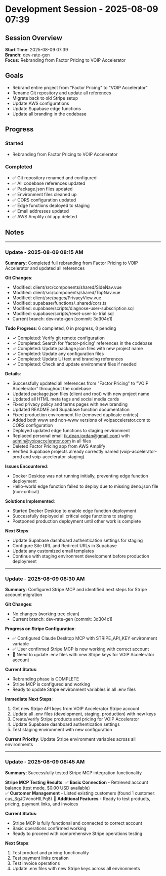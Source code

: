 # Development Session - 2025-08-09 07:39

## Session Overview
**Start Time:** 2025-08-09 07:39  
**Branch:** dev-rate-gen  
**Focus:** Rebranding from Factor Pricing to VOIP Accelerator

## Goals
- Rebrand entire project from "Factor Pricing" to "VOIP Accelerator"
- Rename Git repository and update all references
- Migrate back to old Stripe setup  
- Update AWS configurations
- Update Supabase edge functions
- Update all branding in the codebase

## Progress

### Started
- Rebranding from Factor Pricing to VOIP Accelerator

### Completed
- ✅ Git repository renamed and configured
- ✅ All codebase references updated
- ✅ Package.json files updated
- ✅ Environment files cleaned up
- ✅ CORS configuration updated
- ✅ Edge functions deployed to staging
- ✅ Email addresses updated
- ✅ AWS Amplify old app deleted

## Notes

---

### Update - 2025-08-09 08:15 AM

**Summary**: Completed full rebranding from Factor Pricing to VOIP Accelerator and updated all references

**Git Changes**:
- Modified: client/src/components/shared/SideNav.vue
- Modified: client/src/components/shared/TopNav.vue  
- Modified: client/src/pages/PrivacyView.vue
- Modified: supabase/functions/_shared/cors.ts
- Modified: supabase/scripts/diagnose-user-subscription.sql
- Modified: supabase/scripts/reset-user-to-trial.sql
- Current branch: dev-rate-gen (commit: 3d304c1)

**Todo Progress**: 6 completed, 0 in progress, 0 pending
- ✓ Completed: Verify git remote configuration
- ✓ Completed: Search for 'factor-pricing' references in the codebase
- ✓ Completed: Update package.json files with new project name
- ✓ Completed: Update any configuration files
- ✓ Completed: Update UI text and branding references
- ✓ Completed: Check and update environment files if needed

**Details**: 
- Successfully updated all references from "Factor Pricing" to "VOIP Accelerator" throughout the codebase
- Updated package.json files (client and root) with new project name
- Updated all HTML meta tags and social media cards
- Fixed privacy policy and terms pages with new branding
- Updated README and Supabase function documentation
- Fixed production environment file (removed duplicate entries)
- Added both www and non-www versions of voipaccelerator.com to CORS configuration
- Deployed updated edge functions to staging environment
- Replaced personal email (k.dean.jordan@gmail.com) with admin@voipaccelerator.com in all files
- Deleted Factor Pricing app from AWS Amplify
- Verified Supabase projects already correctly named (voip-accelerator-prod and voip-accelerator-staging)

**Issues Encountered**:
- Docker Desktop was not running initially, preventing edge function deployment
- Hello-world edge function failed to deploy due to missing deno.json file (non-critical)

**Solutions Implemented**:
- Started Docker Desktop to enable edge function deployment
- Successfully deployed all critical edge functions to staging
- Postponed production deployment until other work is complete

**Next Steps**:
- Update Supabase dashboard authentication settings for staging
- Configure Site URL and Redirect URLs in Supabase
- Update any customized email templates
- Continue with staging environment development before production deployment

---

### Update - 2025-08-09 08:30 AM

**Summary**: Configured Stripe MCP and identified next steps for Stripe account migration

**Git Changes**:
- No changes (working tree clean)
- Current branch: dev-rate-gen (commit: 3d304c1)

**Progress on Stripe Configuration**:
- ✅ Configured Claude Desktop MCP with STRIPE_API_KEY environment variable
- ✅ User confirmed Stripe MCP is now working with correct account
- 🔄 Need to update .env files with new Stripe keys for VOIP Accelerator account

**Current Status**: 
- Rebranding phase is COMPLETE
- Stripe MCP is configured and working
- Ready to update Stripe environment variables in all .env files

**Immediate Next Steps**:
1. Get new Stripe API keys from VOIP Accelerator Stripe account
2. Update all .env files (development, staging, production) with new keys
3. Create/verify Stripe products and pricing for VOIP Accelerator
4. Update Supabase dashboard authentication settings
5. Test staging environment with new configuration

**Current Priority**: Update Stripe environment variables across all environments

---

### Update - 2025-08-09 08:45 AM

**Summary**: Successfully tested Stripe MCP integration functionality

**Stripe MCP Testing Results**:
✅ **Basic Connection** - Retrieved account balance (test mode, $0.00 USD available)  
✅ **Customer Management** - Listed existing customers (found 1 customer: cus_SgJDVcnoHILPq8)
🔄 **Additional Features** - Ready to test products, pricing, payment links, and invoices

**Current Status**: 
- Stripe MCP is fully functional and connected to correct account
- Basic operations confirmed working
- Ready to proceed with comprehensive Stripe operations testing

**Next Steps**:
1. Test product and pricing functionality  
2. Test payment links creation
3. Test invoice operations
4. Update .env files with new Stripe keys across all environments
